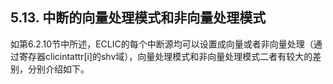 ## **5.13. 中断的向量处理模式和非向量处理模式**

如第6.2.10节中所述，ECLIC的每个中断源均可以设置成向量或者非向量处理（通过寄存器clicintattr[i]的shv域），向量处理模式和非向量处理模式二者有较大的差别，分别介绍如下。

